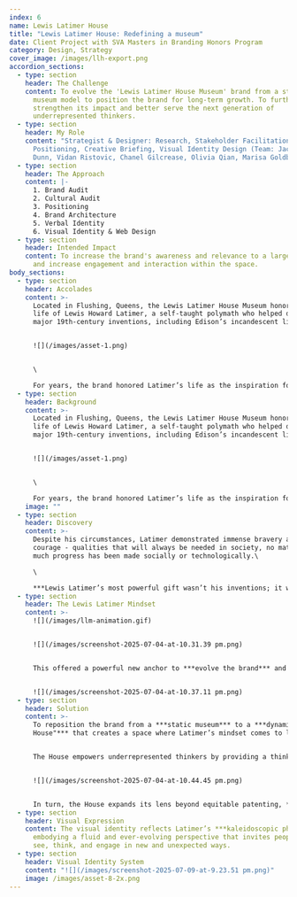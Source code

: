 ```yaml
---
index: 6
name: Lewis Latimer House
title: "Lewis Latimer House: Redefining a museum"
date: Client Project with SVA Masters in Branding Honors Program
category: Design, Strategy
cover_image: /images/llh-export.png
accordion_sections:
  - type: section
    header: The Challenge
    content: To evolve the 'Lewis Latimer House Museum' brand from a standard house
      museum model to position the brand for long-term growth. To further
      strengthen its impact and better serve the next generation of
      underrepresented thinkers.
  - type: section
    header: My Role
    content: "Strategist & Designer: Research, Stakeholder Facilitation,
      Positioning, Creative Briefing, Visual Identity Design (Team: Jackson
      Dunn, Vidan Ristovic, Chanel Gilcrease, Olivia Qian, Marisa Goldberg)"
  - type: section
    header: The Approach
    content: |-
      1. Brand Audit
      2. Cultural Audit
      3. Positioning
      4. Brand Architecture
      5. Verbal Identity
      6. Visual Identity & Web Design
  - type: section
    header: Intended Impact
    content: To increase the brand's awareness and relevance to a larger audience
      and increase engagement and interaction within the space.
body_sections:
  - type: section
    header: Accolades
    content: >-
      Located in Flushing, Queens, the Lewis Latimer House Museum honors the
      life of Lewis Howard Latimer, a self-taught polymath who helped develop
      major 19th-century inventions, including Edison’s incandescent light bulb.


      ![](/images/asset-1.png)


      \

      For years, the brand honored Latimer’s life as the inspiration for a noble mission: helping close the gap in equitable patenting for minority innovators. ***However, this limited its relevance among a broader audience.***
  - type: section
    header: Background
    content: >-
      Located in Flushing, Queens, the Lewis Latimer House Museum honors the
      life of Lewis Howard Latimer, a self-taught polymath who helped develop
      major 19th-century inventions, including Edison’s incandescent light bulb.


      ![](/images/asset-1.png)


      \

      For years, the brand honored Latimer’s life as the inspiration for a noble mission: helping close the gap in equitable patenting for minority innovators. ***However, this limited its relevance among a broader audience.***
    image: ""
  - type: section
    header: Discovery
    content: >-
      Despite his circumstances, Latimer demonstrated immense bravery and
      courage - qualities that will always be needed in society, no matter how
      much progress has been made socially or technologically.\

      \

      ***Lewis Latimer’s most powerful gift wasn’t his inventions; it was his fearless approach to life and learning.***
  - type: section
    header: The Lewis Latimer Mindset
    content: >-
      ![](/images/llm-animation.gif)


      ![](/images/screenshot-2025-07-04-at-10.31.39 pm.png)


      This offered a powerful new anchor to ***evolve the brand*** and its operational model.


      ![](/images/screenshot-2025-07-04-at-10.37.11 pm.png)
  - type: section
    header: Solution
    content: >-
      To reposition the brand from a ***static museum*** to a ***dynamic "Open
      House"*** that creates a space where Latimer’s mindset comes to life.


      The House empowers underrepresented thinkers by providing a thinking playground to nurture their own Lewis Latimer Mindset. A dynamic space of exploration, experimentation, and collaboration.


      ![](/images/screenshot-2025-07-04-at-10.44.45 pm.png)


      In turn, the House expands its lens beyond equitable patenting, ***granting it the flexibility to increase its impact*** through active engagement.
  - type: section
    header: Visual Expression
    content: The visual identity reflects Latimer’s ***kaleidoscopic philosophy,***
      embodying a fluid and ever-evolving perspective that invites people to
      see, think, and engage in new and unexpected ways.
  - type: section
    header: Visual Identity System
    content: "![](/images/screenshot-2025-07-09-at-9.23.51 pm.png)"
    image: /images/asset-8-2x.png
---
```

